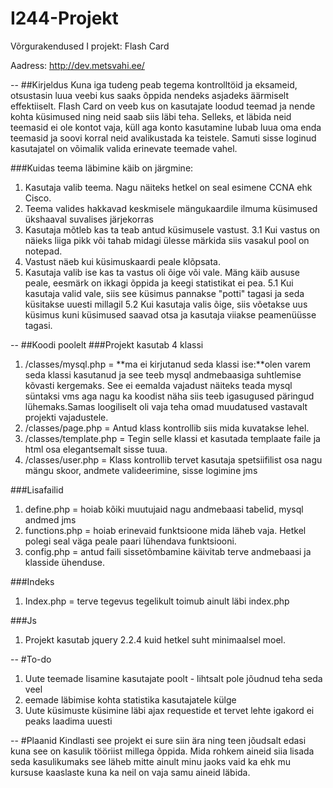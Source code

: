 # I244-Projekt
Võrgurakendused I projekt: Flash Card

Aadress: http://dev.metsvahi.ee/

--
##Kirjeldus
Kuna iga tudeng peab tegema kontrolltöid ja eksameid, otsustasin luua veebi kus saaks õppida nendeks asjadeks äärmiselt effektiiselt. 
Flash Card on veeb kus on kasutajate loodud teemad ja nende kohta küsimused ning neid saab siis läbi teha.
Selleks, et läbida neid teemasid ei ole kontot vaja, küll aga konto kasutamine lubab luua oma enda teemasid ja soovi korral neid avalikustada ka teistele. 
Samuti sisse loginud kasutajatel on võimalik valida erinevate teemade vahel.


###Kuidas teema läbimine käib on järgmine:
1. Kasutaja valib teema. Nagu näiteks hetkel on seal esimene CCNA ehk Cisco.
2. Teema valides hakkavad keskmisele mängukaardile ilmuma küsimused ükshaaval suvalises järjekorras
3. Kasutaja mõtleb kas ta teab antud küsimusele vastust.
3.1 Kui vastus on näieks liiga pikk või tahab midagi ülesse märkida siis vasakul pool on notepad.
4. Vastust näeb kui küsimuskaardi peale klõpsata.
5. Kasutaja valib ise kas ta vastus oli õige või vale. Mäng käib aususe peale, eesmärk on ikkagi õppida ja keegi statistikat ei pea.
5.1 Kui kasutaja valid vale, siis see küsimus pannakse "potti" tagasi ja seda küsitakse uuesti millagil
5.2 Kui kasutaja valis õige, siis võetakse uus küsimus kuni küsimused saavad otsa ja kasutaja viiakse peamenüüsse tagasi.


--
##Koodi poolelt
###Projekt kasutab 4 klassi
1. /classes/mysql.php = **ma ei kirjutanud seda klassi ise:**olen varem seda klassi kasutanud ja see teeb mysql andmebaasiga suhtlemise kõvasti kergemaks. See ei eemalda vajadust näiteks teada mysql süntaksi vms aga nagu ka koodist näha siis teeb igasugused päringud lühemaks.Samas loogiliselt oli vaja teha omad muudatused vastavalt projekti vajadustele.
2. /classes/page.php = Antud klass kontrollib siis mida kuvatakse lehel.
3. /classes/template.php = Tegin selle klassi et kasutada templaate faile ja html osa elegantsemalt sisse tuua.
4. /classes/user.php = Klass kontrollib tervet kasutaja spetsiifilist osa nagu mängu skoor, andmete valideerimine, sisse logimine jms

###Lisafailid
1. define.php = hoiab kõiki muutujaid nagu andmebaasi tabelid, mysql andmed jms
2. functions.php = hoiab erinevaid funktsioone mida läheb vaja. Hetkel polegi seal väga peale paari lühendava funktsiooni.
3. config.php = antud faili sissetõmbamine käivitab terve andmebaasi ja klasside ühenduse.

###Indeks
1. Index.php = terve tegevus tegelikult toimub ainult läbi index.php

###Js
1. Projekt kasutab jquery 2.2.4 kuid hetkel suht minimaalsel moel.


--
#To-do
1. Uute teemade lisamine kasutajate poolt - lihtsalt pole jõudnud teha seda veel
2. eemade läbimise kohta statistika kasutajatele külge
3. Uute küsimuste küsimine läbi ajax requestide et tervet lehte igakord ei peaks laadima uuesti

--
#Plaanid
Kindlasti see projekt ei sure siin ära ning teen jõudsalt edasi kuna see on kasulik tööriist millega õppida. Mida rohkem aineid siia lisada seda kasulikumaks see läheb mitte ainult minu jaoks vaid ka ehk mu kursuse kaaslaste kuna ka neil on vaja samu aineid läbida. 

